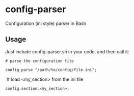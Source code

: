 config-parser
=============

Configuration (ini style) parser in Bash


Usage
-----
Just include config-parser.sh in your code, and then call it:

`# parse the configuration file`

`config_parse "/path/to/config/file.ini";`

`# load <my_section> from the ini file

`config.section.<my_section>;`
